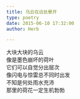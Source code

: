```yaml
---  
title: 乌云在远处晕开  
type: poetry  
date: 2015-06-10 17:32:00  
author: Herb  

---  
```

大块大块的乌云  
像是墨色崩坏的荷叶  
它们可以自觉分出层次  
像闪电与惊雷总不同时出发  
不知是何处雨水充沛  
那里的荷花一定生机勃勃